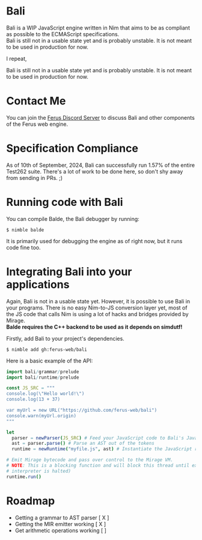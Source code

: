 # Bali
Bali is a WIP JavaScript engine written in Nim that aims to be as compliant as possible to the ECMAScript specifications. \
Bali is still not in a usable state yet and is probably unstable. It is not meant to be used in production for now.

I repeat,

Bali is still not in a usable state yet and is probably unstable. It is not meant to be used in production for now.

# Contact Me
You can join the [Ferus Discord Server](https://discord.gg/9MwfGn2Jkb) to discuss Bali and other components of the Ferus web engine.

# Specification Compliance
As of 10th of September, 2024, Bali can successfully run 1.57% of the entire Test262 suite. There's a lot of work to be done here, so don't shy away from sending in PRs. ;)

# Running code with Bali
You can compile Balde, the Bali debugger by running:
```
$ nimble balde
```
It is primarily used for debugging the engine as of right now, but it runs code fine too.

# Integrating Bali into your applications
Again, Bali is not in a usable state yet. However, it is possible to use Bali in your programs. There is no easy Nim-to-JS conversion layer yet, most of the JS code that calls Nim is using a lot of hacks and bridges provided by Mirage. \
**Balde requires the C++ backend to be used as it depends on simdutf!**

Firstly, add Bali to your project's dependencies.
```
$ nimble add gh:ferus-web/bali
```
Here is a basic example of the API:
```nim
import bali/grammar/prelude
import bali/runtime/prelude

const JS_SRC = """
console.log(\"Hello world!\")
console.log(13 + 37)

var myUrl = new URL("https://github.com/ferus-web/bali")
console.warn(myUrl.origin)
"""

let 
  parser = newParser(JS_SRC) # Feed your JavaScript code to Bali's JavaScript parser
  ast = parser.parse() # Parse an AST out of the tokens
  runtime = newRuntime("myfile.js", ast) # Instantiate the JavaScript runtime.

# Emit Mirage bytecode and pass over control to the Mirage VM.
# NOTE: This is a blocking function and will block this thread until execution is completed (or an error is encountered and the
# interpreter is halted)
runtime.run()
```

# Roadmap
- Getting a grammar to AST parser      [ X ]
- Getting the MIR emitter working      [ X ]
- Get arithmetic operations working    [   ]

